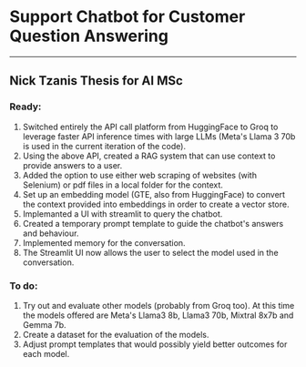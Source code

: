 # Support Chatbot for Customer Question Answering
------------
## Nick Tzanis Thesis for AI MSc

### Ready:
1. Switched entirely the API call platform from HuggingFace to Groq to leverage faster API inference times with large LLMs (Meta's Llama 3 70b is used in the current iteration of the code).
2. Using the above API, created a RAG system that can use context to provide answers to a user.
3. Added the option to use either web scraping of websites (with Selenium) or pdf files in a local folder for the context.
4. Set up an embedding model (GTE, also from HuggingFace) to convert the context provided into embeddings in order to create a vector store.
5. Implemanted a UI with streamlit to query the chatbot.
6. Created a temporary prompt template to guide the chatbot's answers and behaviour.
7. Implemented memory for the conversation.
8. The Streamlit UI now allows the user to select the model used in the conversation.

### To do:
1. Try out and evaluate other models (probably from Groq too). At this time the models offered are Meta's Llama3 8b, Llama3 70b, Mixtral 8x7b and Gemma 7b.
2. Create a dataset for the evaluation of the models.
3. Adjust prompt templates that would possibly yield better outcomes for each model.
